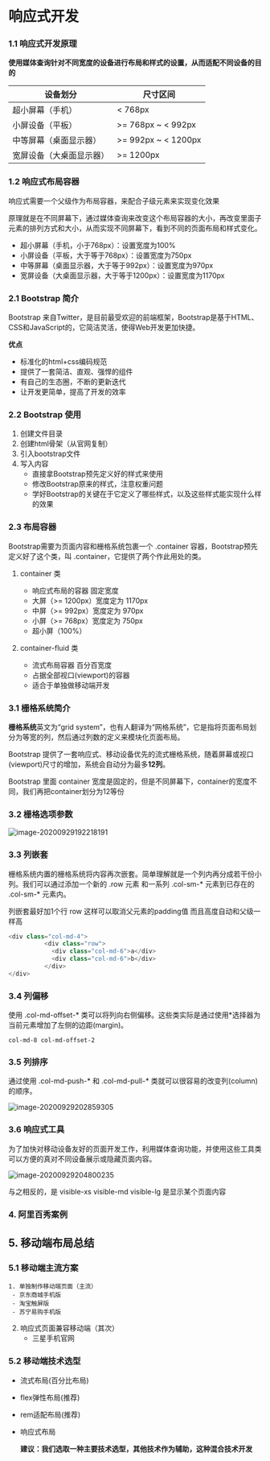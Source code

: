# 响应式开发

### 1.1 响应式开发原理

**使用媒体查询针对不同宽度的设备进行布局和样式的设置，从而适配不同设备的目的**

| 设备划分                 | 尺寸区间            |
| ------------------------ | ------------------- |
| 超小屏幕（手机）         | < 768px             |
| 小屏设备（平板）         | >= 768px ~ < 992px  |
| 中等屏幕（桌面显示器）   | >= 992px ~ < 1200px |
| 宽屏设备（大桌面显示器） | >= 1200px           |

### 1.2 响应式布局容器

响应式需要一个父级作为布局容器，来配合子级元素来实现变化效果

原理就是在不同屏幕下，通过媒体查询来改变这个布局容器的大小，再改变里面子元素的排列方式和大小，从而实现不同屏幕下，看到不同的页面布局和样式变化。

- 超小屏幕（手机，小于768px）：设置宽度为100%
- 小屏设备（平板，大于等于768px）：设置宽度为750px
- 中等屏幕（桌面显示器，大于等于992px）：设置宽度为970px
- 宽屏设备（大桌面显示器，大于等于1200px）：设置宽度为1170px



### 2.1 Bootstrap 简介

Bootstrap 来自Twitter，是目前最受欢迎的前端框架，Bootstrap是基于HTML、CSS和JavaScript的，它简洁灵活，使得Web开发更加快捷。

**优点**

- 标准化的html+css编码规范
- 提供了一套简洁、直观、强悍的组件
- 有自己的生态圈，不断的更新迭代
- 让开发更简单，提高了开发的效率

### 2.2 Bootstrap 使用

1. 创建文件目录
2. 创建html骨架（从官网复制）
3. 引入bootstrap文件
4. 写入内容
   - 直接拿Bootstrap预先定义好的样式来使用
   - 修改Bootstrap原来的样式，注意权重问题
   - 学好Bootstrap的关键在于它定义了哪些样式，以及这些样式能实现什么样的效果

### 2.3 布局容器

Bootstrap需要为页面内容和栅格系统包裹一个 .container 容器，Bootstrap预先定义好了这个类，叫 .container，它提供了两个作此用处的类。

1. container 类
   - 响应式布局的容器 固定宽度
   - 大屏（>= 1200px）宽度定为 1170px
   - 中屏（>= 992px）宽度定为 970px
   - 小屏（>= 768px）宽度定为 750px
   - 超小屏（100%）

2. container-fluid 类
   - 流式布局容器 百分百宽度
   - 占据全部视口(viewport)的容器
   - 适合于单独做移动端开发

### 3.1 栅格系统简介

**栅格系统**英文为“grid system”，也有人翻译为“网格系统”，它是指将页面布局划分为等宽的列，然后通过列数的定义来模块化页面布局。

Bootstrap 提供了一套响应式、移动设备优先的流式栅格系统，随着屏幕或视口(viewport)尺寸的增加，系统会自动分为最多**12列**。

Bootstrap 里面 container 宽度是固定的，但是不同屏幕下，container的宽度不同，我们再把container划分为12等份

### 3.2 栅格选项参数

![image-20200929192218191](C:\Users\ASUS\AppData\Roaming\Typora\typora-user-images\image-20200929192218191.png)

### 3.3 列嵌套

栅格系统内置的栅格系统将内容再次嵌套。简单理解就是一个列内再分成若干份小列。我们可以通过添加一个新的 .row 元素 和一系列 .col-sm-* 元素到已存在的 .col-sm-* 元素内。

列嵌套最好加1个行 row 这样可以取消父元素的padding值 而且高度自动和父级一样高

```javascript
<div class="col-md-4">
          <div class="row">
            <div class="col-md-6">a</div>
            <div class="col-md-6">b</div>
          </div>
</div>
```

### 3.4 列偏移

使用 .col-md-offset-* 类可以将列向右侧偏移。这些类实际是通过使用*选择器为当前元素增加了左侧的边距(margin)。

`col-md-8 col-md-offset-2`

### 3.5 列排序

通过使用 .col-md-push-* 和 .col-md-pull-* 类就可以很容易的改变列(column)的顺序。

![image-20200929202859305](C:\Users\ASUS\AppData\Roaming\Typora\typora-user-images\image-20200929202859305.png)

### 3.6 响应式工具

为了加快对移动设备友好的页面开发工作，利用媒体查询功能，并使用这些工具类可以方便的真对不同设备展示或隐藏页面内容。

![image-20200929204800235](C:\Users\ASUS\AppData\Roaming\Typora\typora-user-images\image-20200929204800235.png)

与之相反的，是 visible-xs visible-md visible-lg 是显示某个页面内容

### 4. 阿里百秀案例



## 5. 移动端布局总结

### 5.1 移动端主流方案

 	1. 单独制作移动端页面（主流）
     - 京东商城手机版
     - 淘宝触屏版
     - 苏宁易购手机版

2. 响应式页面兼容移动端（其次）
   - 三星手机官网

### 5.2 移动端技术选型

- 流式布局(百分比布局)

- flex弹性布局(推荐)

- rem适配布局(推荐)

- 响应式布局

  **建议：我们选取一种主要技术选型，其他技术作为辅助，这种混合技术开发**